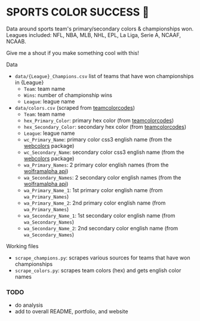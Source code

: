 # SPORTS COLOR SUCCESS 🎨
Data around sports team's primary/secondary colors & championships won. Leagues included: NFL, NBA, MLB, NHL, EPL, La Liga, Serie A, NCAAF, NCAAB.

Give me a shout if you make something cool with this!

Data
* `data/{League}_Champions.csv` list of teams that have won championships in {League}
    * `Team`: team name
    * `Wins`: number of championship wins
    * `League`: league name
* `data/colors.csv` (scraped from [teamcolorcodes](https://teamcolorcodes.com/))
    * `Team`: team name
    * `hex_Primary_Color`: primary hex color (from [teamcolorcodes](https://teamcolorcodes.com/))
    * `hex_Secondary_Color`: secondary hex color (from [teamcolorcodes](https://teamcolorcodes.com/))
    * `League`: league name
    * `wc_Primary_Name`: primary color css3 english name (from the [webcolors](https://pypi.org/project/webcolors/) package)
    * `wc_Secondary_Name`: secondary color css3 english name (from the [webcolors](https://pypi.org/project/webcolors/) package)
    * `wa_Primary_Names`: 2 primary color english names (from the [wolframalpha api](https://www.wolframalpha.com/))
    * `wa_Secondary_Names`: 2 secondary color english names (from the [wolframalpha api](https://www.wolframalpha.com/))
    * `wa_Primary_Name_1`: 1st primary color english name (from `wa_Primary_Names`)
    * `wa_Primary_Name_2`: 2nd primary color english name (from `wa_Primary_Names`)
    * `wa_Secondary_Name_1`: 1st secondary color english name (from `wa_Secondary_Names`)
    * `wa_Secondary_Name_2`: 2nd secondary color english name (from `wa_Secondary_Names`)


Working files
* `scrape_champions.py`: scrapes various sources for teams that have won championships
* `scrape_colors.py`: scrapes team colors (hex) and gets english color names


### TODO
* do analysis
* add to overall README, portfolio, and website